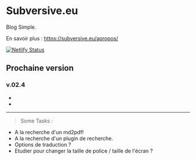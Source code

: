 # Subversive.eu

Blog Simple.

En savoir plus :   <https://subversive.eu/apropos/>

[![Netlify Status](https://api.netlify.com/api/v1/badges/f6104326-809a-4b92-8914-4a7a34467c5c/deploy-status)](https://app.netlify.com/sites/subversive-eu-site/deploys)

## Prochaine version

### v.02.4

-
-



---

<blockquote>Some Tasks :</blockquote>

- A la recherche d'un md2pdf!
- A la recherche d'un plugin de recherche.
- Options de traduction ?
- Etudier pour changer la taille de police / taille de l'écran ?
